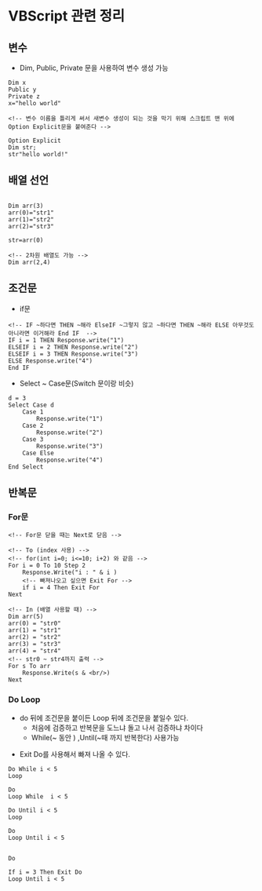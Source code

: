 # VBScript 관련 정리

## 변수

- Dim, Public, Private 문을 사용하여 변수 생성 가능

```VB
Dim x
Public y
Private z
x="hello world"

<!-- 변수 이름을 틀리게 써서 새변수 생성이 되는 것을 막기 위해 스크립트 맨 위에 Option Explicit문을 붙여준다 -->

Option Explicit
Dim str;
str"hello world!"
```

## 배열 선언

```VB

Dim arr(3)
arr(0)="str1"
arr(1)="str2"
arr(2)="str3"

str=arr(0)

<!-- 2차원 배열도 가능 -->
Dim arr(2,4)
```

## 조건문

- if문

```VB
<!-- IF ~하다면 THEN ~해라 ElseIF ~그렇지 않고 ~하다면 THEN ~해라 ELSE 아무것도 아니라면 이거해라 End IF  -->
IF i = 1 THEN Response.write("1")
ELSEIF i = 2 THEN Response.write("2")
ELSEIF i = 3 THEN Response.write("3")
ELSE Response.write("4")
End IF
```

- Select ~ Case문(Switch 문이랑 비슷)

```VB
d = 3
Select Case d
    Case 1
        Response.write("1")
    Case 2
        Response.write("2")
    Case 3
        Response.write("3")
    Case Else
        Response.write("4")
End Select
```

## 반복문

### For문

```VB
<!-- For문 닫을 때는 Next로 닫음 -->

<!-- To (index 사용) -->
<!-- for(int i=0; i<=10; i+2) 와 같음 -->
For i = 0 To 10 Step 2
    Response.Write("i : " & i )
    <!-- 빠져나오고 싶으면 Exit For -->
    if i = 4 Then Exit For
Next

<!-- In (배열 사용할 때) -->
Dim arr(5)
arr(0) = "str0"
arr(1) = "str1"
arr(2) = "str2"
arr(3) = "str3"
arr(4) = "str4"
<!-- str0 ~ str4까지 출력 -->
For s To arr
    Response.Write(s & <br/>)
Next

```

### Do Loop

- do 뒤에 조건문을 붙이든 Loop 뒤에 조건문을 붙일수 있다.
  - 처음에 검증하고 반복문을 도느냐 돌고 나서 검증하냐 차이다
  - While(~ 동안 ) ,Until(~때 까지 반복한다) 사용가능

* Exit Do를 사용해서 빠져 나올 수 있다.

```VB
Do While i < 5
Loop

Do
Loop While  i < 5

Do Until i < 5
Loop

Do
Loop Until i < 5


Do

If i = 3 Then Exit Do
Loop Until i < 5


```
